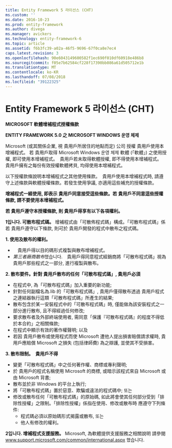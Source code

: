 ```yaml
---
title: Entity Framework 5 라이선스 (CHT)
ms.custom: ''
ms.date: 2016-10-23
ms.prod: entity-framework
ms.author: divega
ms.manager: avickers
ms.technology: entity-framework-6
ms.topic: article
ms.assetid: f6b3fc39-a02a-46f5-9696-67f0ca8e7ec4
caps.latest.revision: 3
ms.openlocfilehash: 90e6043149600582f1ec690f010df60918e486b8
ms.sourcegitcommit: f05e7b62584cf228f17390bb086a61d505712e1b
ms.translationtype: MT
ms.contentlocale: ko-KR
ms.lasthandoff: 07/08/2018
ms.locfileid: "39122325"
---
```

# <a name="entity-framework-5-license-cht"></a>Entity Framework 5 라이선스 (CHT)
**MICROSOFT 軟體增補程式授權條款**

**ENTITY FRAMEWORK 5.0 之 MICROSOFT WINDOWS 운영 체제**

Microsoft (或其關係企業, 視 貴用戶所居住的地點而定) 公司 授權 貴用戶使用本增補程式。 若 貴用戶取得 Microsoft Windows 운영 체제 軟體 (「軟體」) 之使用授權, 即可使用本增補程式。　貴用戶若未取得軟體授權, 即不得使用本增補程式。　貴用戶擁有之每份有效授權軟體拷貝, 均得使用本增補程式。

以下授權款條說明本增補程式之其他使用條款。　貴用戶使用本增補程式時, 請遵守上述條款與軟體授權條款。若發生使用爭議, 亦適用這些補充的授權條款。

**增補程式一經使用, 即表示 貴用戶同意接受這些條款。若 貴用戶不同意這些授權條款, 請不要使用本增補程式。**

**若 貴用戶遵守本授權條款, 則 貴用戶得享有以下各項權利。**

**1입니다. 可散布程式碼。** 增補程式由「可散佈程式碼」構成。「可散布程式碼」係若 貴用戶遵守以下條款, 則可於 貴用戶開發的程式中散布之程式碼。

**1. 使用及散布的權利。**

-   　貴用戶得以目的碼形式複製與散布增補程式。
-   *第三者廠商散布*했습니다.　貴用戶得同意程式經銷商將「可散布程式碼」視為 貴用戶那些程式之一部分, 進行複製與散布。

**2. 散布要件。針對 貴用戶散布的任何「可散布程式碼」, 貴用戶必須**

-   在程式中, 為「可散布程式碼」加入重要的新功能;
-   針對任何副檔名為.lib 的「可散布程式碼」, 貴用戶僅得散布透過 貴用戶程式之連結器執行這類「可散布程式碼」所產生的結果;
-   散布包含於某一安裝程式中的「可散布程式碼」時, 僅能做為該安裝程式之一部分進行散布, 且不得經過任何修改;
-   要求散布者及外部終端使用者, 需同意「保護『可散布程式碼』的程度不得低於本合約」之相關條款;
-   在程式中顯示有效的著作權聲明; 以及
-   若因 貴用戶散布或使用程式而使 Microsoft 遭他人提出損害賠償請求權時, 貴用戶應賠償 Microsoft 之損失 (包括律師費) 為之辯護, 並使其不受損害。

**3. 散布限制。　貴用戶不得**

-   變更「可散布程式碼」中之任何著作權、商標或專利聲明;
-   於 貴用戶的程式名稱使用 Microsoft 的商標, 或暗示該程式來自 Microsoft 或由 Microsoft 背書;
-   散布並於非 Windows 的平台上執行;
-   將「可散布程式碼」置於惡意、欺騙或違法的程式碼中; 또는
-   修改或散布任何「可散布程式碼」的原始碼, 如此將會使其任何部分受到「排除性授權」之限制。「排除性授權」係指在使用、修改或散布時 應遵守下列條件:
    -   程式碼必須以原始碼形式揭露或散布, 또는
    -   他人有修改的權利。

**2입니다. 增補程式支援服務。** Microsoft, 為軟體提供支援服務之相關說明 請參閱 www.support.microsoft.com/common/international.aspx 했습니다.

